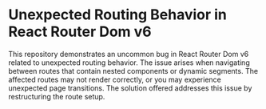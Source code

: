 # Unexpected Routing Behavior in React Router Dom v6

This repository demonstrates an uncommon bug in React Router Dom v6 related to unexpected routing behavior.  The issue arises when navigating between routes that contain nested components or dynamic segments. The affected routes may not render correctly, or you may experience unexpected page transitions.  The solution offered addresses this issue by restructuring the route setup.